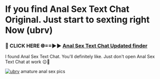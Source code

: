 # If you find Anal Sex Text Chat Original. Just start to sexting right Now (ubrv)

<h3>🔴 CLICK HERE 🌐==►► <a href="https://tinyurl.com/mtbk5fxa" rel="nofollow">Anal Sex Text Chat Updated finder</a></h3>

I found Anal Sex Text Chat. You'll definitely like. Just don't open Anal Sex Text Chat at work 😉💬

[![ubrv](https://i.imgur.com/Q8WKrnY.jpeg)](https://tinyurl.com/mtbk5fxa)
amature anal sex pics